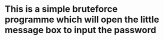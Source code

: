 # This is a simple bruteforce programme which will open the little message box to input the password 
